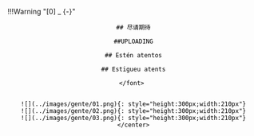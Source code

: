 
!!!Warning "[0] _ {-}"
    <center>
    <font color="black">     


    ## 尽请期待

    ##UPLOADING

    ## Estén atentos

    ## Estigueu atents

    </font> 
    

    ![](../images/gente/01.png){: style="height:300px;width:210px"}
    ![](../images/gente/02.png){: style="height:300px;width:210px"}
    ![](../images/gente/03.png){: style="height:300px;width:210px"}
    </center>